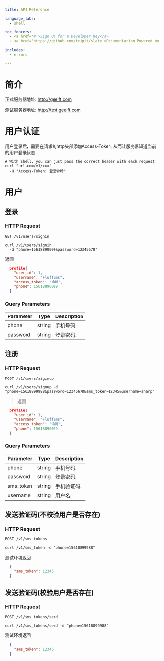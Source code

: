 ```yaml
---
title: API Reference

language_tabs:
  - shell

toc_footers:
  - <a href='#'>Sign Up for a Developer Key</a>
  - <a href='https://github.com/tripit/slate'>Documentation Powered by Slate</a>

includes:
  - errors

---
```


# 简介

正式服务器地址: http://geeift.com

测试服务器地址: http://test.geeift.com

# 用户认证

用户登录后，需要在请求的http头部添加Access-Token, 从而让服务器知道当前的用户登录状态


```shell
# With shell, you can just pass the correct header with each request
curl "url.com/v1/xxx"
  -H "Access-Token: 登录令牌"
```

# 用户

## 登录

### HTTP Request

`GET /v1/users/signin`


```shell
curl /v1/users/signin
  -d "phone=15618890099&password=12345678"
```


返回

```json
  profile{
    "user_id": 1,
    "username": "Fluffums",
    "access_token": "令牌",
    "phone": 15618890099
  }
```

### Query Parameters

Parameter | Type | Description
--------- | ------- | -----------
phone | string | 手机号码.
password | string | 登录密码.


## 注册

### HTTP Request

`POST /v1/users/siginup`

```shell
curl /v1/users/signup -d "phone=15618899988&password=12345678&sms_token=12345&username=sharp"
```
> 返回

```json
  profile{
    "user_id": 1,
    "username": "Fluffums",
    "access_token": "令牌",
    "phone": 15618890099
  }
```

### Query Parameters

Parameter | Type | Description
--------- | ------- | -----------
phone | string | 手机号码.
password | string | 登录密码.
sms_token | string | 手机验证码.
username | string | 用户名.

## 发送验证码(不校验用户是否存在)

### HTTP Request

`POST /v1/sms_tokens`

```shell
curl /v1/sms_token -d "phone=15618899988"
```
测试环境返回

```json
  {
    "sms_token": 12345
  }
```

## 发送验证码(校验用户是否存在)

### HTTP Request

`POST /v1/sms_tokens/send`

```shell
curl /v1/sms_tokens/send -d "phone=15618899988"
```
测试环境返回

```json
  {
    "sms_token": 12345
  }
```

